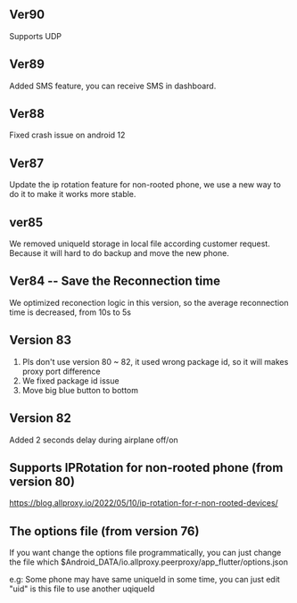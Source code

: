 ## Ver90
Supports UDP

## Ver89
Added SMS feature, you can receive SMS in dashboard.

## Ver88
Fixed crash issue on android 12

## Ver87
Update the ip rotation feature for non-rooted phone, we use a new way to do it to make it works more stable.

## ver85
We removed uniqueId storage in local file according customer request. Because it will hard to do backup and move the new phone.

## **Ver84** -- Save the Reconnection time
We optimized reconection logic in this version, so the average reconnection time is decreased, from 10s to 5s

## Version 83
1. Pls don't use version 80 ~ 82, it used wrong package id, so it will makes proxy port difference
2. We fixed package id issue
3. Move big blue button to bottom

## Version 82
Added 2 seconds delay during airplane off/on

## Supports IPRotation for non-rooted phone (from version 80)
https://blog.allproxy.io/2022/05/10/ip-rotation-for-r-non-rooted-devices/


## The options file (from version 76)
If you want change the options file programmatically, you can just change the file which $Android_DATA/io.allproxy.peerproxy/app_flutter/options.json

e.g:
Some phone may have same uniqueId in some time, you can just edit "uid" is this file to use another uqiqueId

